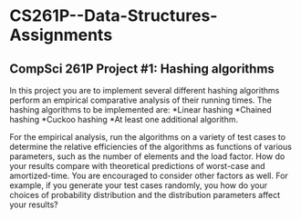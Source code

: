 # CS261P--Data-Structures-Assignments

## CompSci 261P Project #1: Hashing algorithms

In this project you are to implement several different hashing algorithms perform an empirical comparative analysis of their running times. The hashing algorithms to be implemented are:
*Linear hashing
*Chained hashing
*Cuckoo hashing
*At least one additional algorithm.

For the empirical analysis, run the algorithms on a variety of test cases to determine the relative efficiencies of the algorithms as functions of various parameters, such as the number of elements and the load factor. How do your results compare with theoretical predictions of worst-case and amortized-time. You are encouraged to consider other factors as well. For example, if you generate your test cases randomly, you how do your choices of probability distribution and the distribution parameters affect your results?


